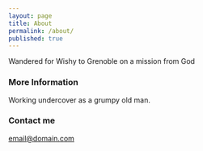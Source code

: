 ```yaml
---
layout: page
title: About
permalink: /about/
published: true
---
```


Wandered for Wishy to Grenoble on a mission from God

### More Information

Working undercover as a grumpy old man.

### Contact me

[email@domain.com](mailto:email@domain.com)
